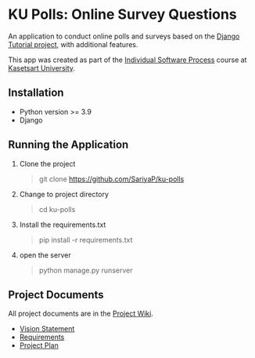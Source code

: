 # KU Polls: Online Survey Questions 

An application to conduct online polls and surveys based
on the [Django Tutorial project](https://docs.djangoproject.com/en/4.1/intro/tutorial02/), with
additional features.

This app was created as part of the [Individual Software Process](
https://cpske.github.io/ISP) course at [Kasetsart University](https://www.ku.ac.th).

## Installation

- Python version >= 3.9
- Django

## Running the Application

1. Clone the project
   >git clone https://github.com/SariyaP/ku-polls
2. Change to project directory
   >cd ku-polls
3. Install the requirements.txt
   >pip install -r requirements.txt
4. open the server
   >python manage.py runserver
   

## Project Documents
All project documents are in the [Project Wiki](https://github.com/SariyaP/ku-polls/wiki).

- [Vision Statement](../../wiki/Vision-and-Scope)
- [Requirements](../../wiki/Requirements)
- [Project Plan](../../wiki/Project-Plan)
